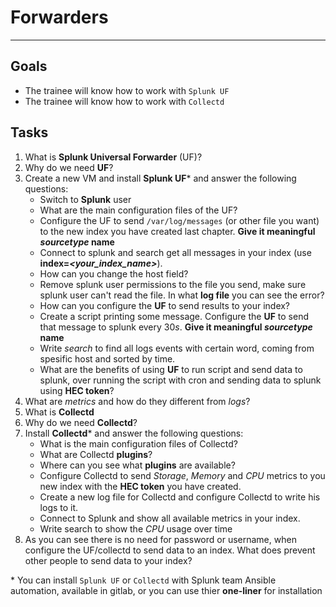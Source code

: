 # Forwarders
---
## Goals
- The trainee will know how to work with `Splunk UF`
- The trainee will know how to work with `Collectd`

## Tasks
1. What is **Splunk Universal Forwarder** (UF)?
1. Why do we need **UF**?
1. Create a new VM and install **Splunk UF*** and answer the following questions:
      * Switch to **Splunk** user
      * What are the main configuration files of the UF?
      * Configure the UF to send `/var/log/messages` (or other file you want) to the new index you have created last chapter. **Give it meaningful *sourcetype* name**
      * Connect to splunk and search get all messages in your index (use **index=*\<your_index_name\>***).
      * How can you change the host field?
      * Remove splunk user permissions to the file you send, make sure splunk user can't read the file. In what **log file** you can see the error?
      * How can you configure the **UF** to send results to your index?
      * Create a script printing some message. Configure the **UF** to send that message to splunk every 30*s*. **Give it meaningful *sourcetype* name**
      * Write *search* to find all logs events with certain word, coming from spesific host and sorted by time.
      * What are the benefits of using **UF** to run script and send data to splunk, over running the script with cron and sending data to splunk using **HEC token**?
1. What are *metrics* and how do they different from *logs*?
1. What is **Collectd**
1. Why do we need **Collectd**?
1. Install **Collectd*** and answer the following questions:
     * What is the main configuration files of Collectd?
     * What are Collectd **plugins**?
     * Where can you see what **plugins** are available?
     * Configure Collectd to send *Storage*, *Memory* and *CPU* metrics to you new index with the **HEC token** you have created.
     * Create a new log file for Collectd and configure Collectd to write his logs to it.
     * Connect to Splunk and show all available metrics in your index.
     * Write search to show the *CPU* usage over time
1. As you can see there is no need for password or username, when configure the UF/collectd to send data to an index. What does prevent other people to send data to your index?

\* You can install `Splunk UF` or `Collectd` with Splunk team Ansible automation, available in gitlab, or you can use thier **one-liner** for installation

